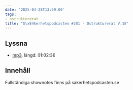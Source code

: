```yaml
---
date: '2025-04-28T13:59:00'
tags:
- ostrukturerat
title: "S\xE4kerhetspodcasten #281 - Ostrukturerat V.18"
---
```

## Lyssna
* [mp3](https://traffic.libsyn.com/secure/sakerhetspodcasten/2025-04-23_Sakerhetspodcasten_2.mp3?dest-id=117848), längd: 01:02:36

## Innehåll
Fullständiga shownotes finns på sakerhetspodcasten.se
